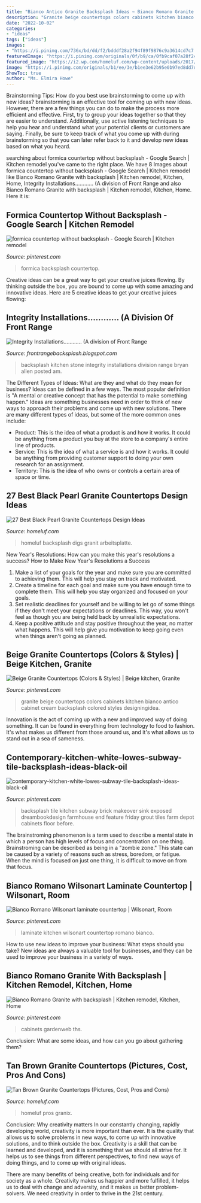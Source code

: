 ```yaml
---
title: "Bianco Antico Granite Backsplash Ideas ~ Bianco Romano Granite With Backsplash"
description: "Granite beige countertops colors cabinets kitchen bianco antico cabinet cream backsplash colored styles designingidea"
date: "2022-10-02"
categories:
- "ideas"
tags: ["ideas"]
images:
- "https://i.pinimg.com/736x/bd/dd/f2/bdddf28a2f94f89f9876c9a3614cd7c7.jpg"
featuredImage: "https://i.pinimg.com/originals/0f/b9/ca/0fb9caf07a28f24fd5c9a68bec5db8c0.jpg"
featured_image: "https://i2.wp.com/homeluf.com/wp-content/uploads/2017/02/08-black-pearl-granite-with-tile-backsplash.jpg?resize=790%2C526&amp;ssl=1"
image: "https://i.pinimg.com/originals/b1/ee/3e/b1ee3e62b95e0b97ed8dd7d4c2692af5.jpg"
ShowToc: true
author: "Ms. Elmira Howe"
---
```



Brainstorming Tips: How do you best use brainstorming to come up with new ideas?
brainstorming is an effective tool for coming up with new ideas. However, there are a few things you can do to make the process more efficient and effective. First, try to group your ideas together so that they are easier to understand. Additionally, use active listening techniques to help you hear and understand what your potential clients or customers are saying. Finally, be sure to keep track of what you come up with during brainstorming so that you can later refer back to it and develop new ideas based on what you heard.

	

		
searching about formica countertop without backsplash - Google Search | Kitchen remodel you've came to the right place. We have 8 Images about formica countertop without backsplash - Google Search | Kitchen remodel like Bianco Romano Granite with backsplash | Kitchen remodel, Kitchen, Home, Integrity Installations............ (A division of Front Range and also Bianco Romano Granite with backsplash | Kitchen remodel, Kitchen, Home. Here it is:
		
    
## Formica Countertop Without Backsplash - Google Search | Kitchen Remodel

<img loading=lazy src="https://i.pinimg.com/736x/fd/c7/44/fdc744223ae54b4d4f60f9dad7dc15b5.jpg" onerror="this.onerror=null;this.src='https://tse4.mm.bing.net/th?id=OIP.gRJqsxRRHp5t4Nl8F48kRgHaLH&amp;pid=15.1';" alt="formica countertop without backsplash - Google Search | Kitchen remodel">

_Source: pinterest.com_

>formica backsplash countertop. 

	

Creative ideas can be a great way to get your creative juices flowing. By thinking outside the box, you are bound to come up with some amazing and innovative ideas. Here are 5 creative ideas to get your creative juices flowing: 

    
## Integrity Installations............ (A Division Of Front Range

<img loading=lazy src="https://3.bp.blogspot.com/-HsNz7Ma_XoQ/TamIJ2jUKGI/AAAAAAAAADM/aQDPceL78Vo/s1600/IMG_4657.JPG" onerror="this.onerror=null;this.src='https://tse1.mm.bing.net/th?id=OIP.-cqCmuAJafbcwSWW9QpezAHaFj&amp;pid=15.1';" alt="Integrity Installations............ (A division of Front Range">

_Source: frontrangebacksplash.blogspot.com_

>backsplash kitchen stone integrity installations division range bryan allen posted am. 

	

The Different Types of Ideas: What are they and what do they mean for business?
Ideas can be defined in a few ways. The most popular definition is "A mental or creative concept that has the potential to make something happen." Ideas are something businesses need in order to think of new ways to approach their problems and come up with new solutions. 
There are many different types of ideas, but some of the more common ones include: 
- Product: This is the idea of what a product is and how it works. It could be anything from a product you buy at the store to a company's entire line of products. 
- Service: This is the idea of what a service is and how it works. It could be anything from providing customer support to doing your own research for an assignment. 
- Territory: This is the idea of who owns or controls a certain area of space or time.

    
## 27 Best Black Pearl Granite Countertops Design Ideas

<img loading=lazy src="https://i2.wp.com/homeluf.com/wp-content/uploads/2017/02/08-black-pearl-granite-with-tile-backsplash.jpg?resize=790%2C526&amp;ssl=1" onerror="this.onerror=null;this.src='https://tse1.mm.bing.net/th?id=OIP.F5ykFrHG1UFZlP8buOY3qwHaE7&amp;pid=15.1';" alt="27 Best Black Pearl Granite Countertops Design Ideas">

_Source: homeluf.com_

>homeluf backsplash digs granit arbeitsplatte. 

	

New Year's Resolutions: How can you make this year's resolutions a success?
How to Make New Year's Resolutions a Success
1. Make a list of your goals for the year and make sure you are committed to achieving them. This will help you stay on track and motivated.
2. Create a timeline for each goal and make sure you have enough time to complete them. This will help you stay organized and focused on your goals.
3. Set realistic deadlines for yourself and be willing to let go of some things if they don't meet your expectations or deadlines. This way, you won't feel as though you are being held back by unrealistic expectations.
4. Keep a positive attitude and stay positive throughout the year, no matter what happens. This will help give you motivation to keep going even when things aren't going as planned.

    
## Beige Granite Countertops (Colors &amp; Styles) | Beige Kitchen, Granite

<img loading=lazy src="https://i.pinimg.com/originals/59/88/77/598877ebb896109290bc71bef87c8fc8.jpg" onerror="this.onerror=null;this.src='https://tse4.mm.bing.net/th?id=OIP.n9GvIjPDNvSokNYQYHkMlwHaE3&amp;pid=15.1';" alt="Beige Granite Countertops (Colors &amp; Styles) | Beige kitchen, Granite">

_Source: pinterest.com_

>granite beige countertops colors cabinets kitchen bianco antico cabinet cream backsplash colored styles designingidea. 

	

Innovation is the act of coming up with a new and improved way of doing something. It can be found in everything from technology to food to fashion. It's what makes us different from those around us, and it's what allows us to stand out in a sea of sameness.

    
## Contemporary-kitchen-white-lowes-subway-tile-backsplash-ideas-black-oil

<img loading=lazy src="https://i.pinimg.com/originals/0f/b9/ca/0fb9caf07a28f24fd5c9a68bec5db8c0.jpg" onerror="this.onerror=null;this.src='https://tse2.mm.bing.net/th?id=OIP.NhpLmSRaCcpKsv6ZdDusYgHaJ3&amp;pid=15.1';" alt="contemporary-kitchen-white-lowes-subway-tile-backsplash-ideas-black-oil">

_Source: pinterest.com_

>backsplash tile kitchen subway brick makeover sink exposed dreambookdesign farmhouse end feature friday grout tiles farm depot cabinets floor before. 

	

The brainstroming phenomenon is a term used to describe a mental state in which a person has high levels of focus and concentration on one thing. Brainstroming can be described as being in a "zombie zone." This state can be caused by a variety of reasons such as stress, boredom, or fatigue. When the mind is focused on just one thing, it is difficult to move on from that focus.

    
## Bianco Romano Wilsonart Laminate Countertop | Wilsonart, Room

<img loading=lazy src="https://i.pinimg.com/736x/bd/dd/f2/bdddf28a2f94f89f9876c9a3614cd7c7.jpg" onerror="this.onerror=null;this.src='https://tse1.mm.bing.net/th?id=OIP.8yzCQ928KsHu6phcjj1spgHaEK&amp;pid=15.1';" alt="Bianco Romano Wilsonart laminate countertop | Wilsonart, Room">

_Source: pinterest.com_

>laminate kitchen wilsonart countertop romano bianco. 

	

How to use new ideas to improve your business: What steps should you take?
New ideas are always a valuable tool for businesses, and they can be used to improve your business in a variety of ways.

    
## Bianco Romano Granite With Backsplash | Kitchen Remodel, Kitchen, Home

<img loading=lazy src="https://i.pinimg.com/originals/b1/ee/3e/b1ee3e62b95e0b97ed8dd7d4c2692af5.jpg" onerror="this.onerror=null;this.src='https://tse1.mm.bing.net/th?id=OIP.PKtN9aOY78hiaAG5P7Z5CAHaFj&amp;pid=15.1';" alt="Bianco Romano Granite with backsplash | Kitchen remodel, Kitchen, Home">

_Source: pinterest.com_

>cabinets gardenweb ths. 

	

Conclusion: What are some ideas, and how can you go about gathering them?
 

    
## Tan Brown Granite Countertops (Pictures, Cost, Pros And Cons)

<img loading=lazy src="https://i1.wp.com/homeluf.com/wp-content/uploads/2017/01/07-white-kitchen-tan-brown-granite-countertops.jpg?resize=800%2C600&amp;ssl=1" onerror="this.onerror=null;this.src='https://tse2.mm.bing.net/th?id=OIP.4mbXiLFe7HLrV5pS-1OCzQHaFj&amp;pid=15.1';" alt="Tan Brown Granite Countertops (Pictures, Cost, Pros and Cons)">

_Source: homeluf.com_

>homeluf pros granix. 

	

Conclusion: Why creativity matters
In our constantly changing, rapidly developing world, creativity is more important than ever. It is the quality that allows us to solve problems in new ways, to come up with innovative solutions, and to think outside the box.
Creativity is a skill that can be learned and developed, and it is something that we should all strive for. It helps us to see things from different perspectives, to find new ways of doing things, and to come up with original ideas.

There are many benefits of being creative, both for individuals and for society as a whole. Creativity makes us happier and more fulfilled, it helps us to deal with change and adversity, and it makes us better problem-solvers. We need creativity in order to thrive in the 21st century.


